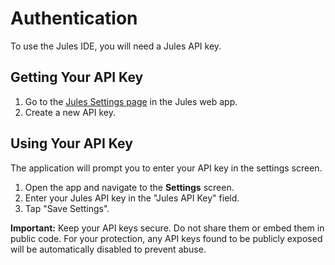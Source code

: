 # Authentication

To use the Jules IDE, you will need a Jules API key.

## Getting Your API Key

1.  Go to the [Jules Settings page](https://jules.google.com/settings#api) in the Jules web app.
2.  Create a new API key.

## Using Your API Key

The application will prompt you to enter your API key in the settings screen.

1.  Open the app and navigate to the **Settings** screen.
2.  Enter your Jules API key in the "Jules API Key" field.
3.  Tap "Save Settings".

**Important:** Keep your API keys secure. Do not share them or embed them in public code. For your protection, any API keys found to be publicly exposed will be automatically disabled to prevent abuse.